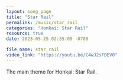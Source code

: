 ```yaml
---
layout: song_page
title: "Star Rail"
permalink: /music/star_rail
categories: "Honkai: Star Rail"
resource: true
date: 2023-05-25 02:35:00 -0700

file_name: star_rail
video_link: "https://youtu.be/C4wJ2sFDEV0"
---
```


The main theme for Honkai: Star Rail.